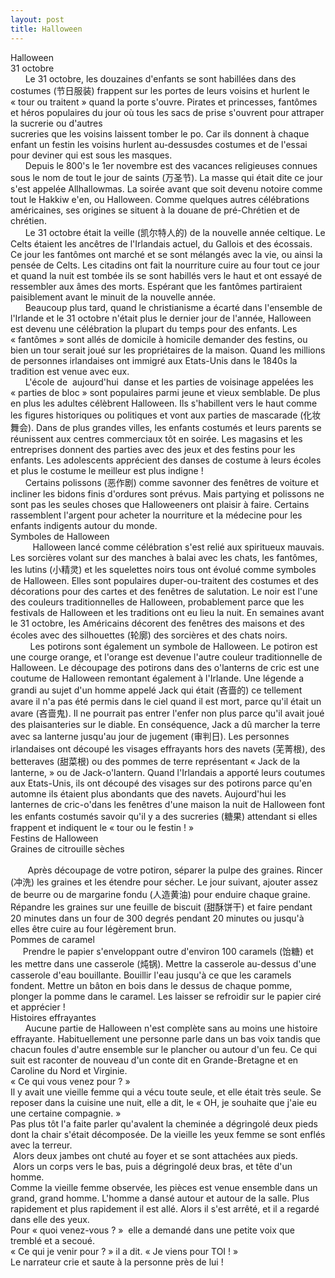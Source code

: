 ```yaml
---
layout: post
title: Halloween
---
```


<div>Halloween </div>
<div>31 octobre </div>
<div>      Le 31 octobre, les douzaines d&#39;enfants se sont habillées dans des costumes (节日服装) frappent sur les portes de leurs voisins et hurlent le « tour ou traitent » quand la porte s&#39;ouvre. Pirates et princesses, fantômes et héros populaires du jour où tous les sacs de prise s&#39;ouvrent pour attraper la sucrerie ou d&#39;autres</div>
<div>sucreries que les voisins laissent tomber le po. Car ils donnent à chaque enfant un festin les voisins hurlent au-dessusdes costumes et de l&#39;essai pour deviner qui est sous les masques. </div>
<div>      Depuis le 800&#39;s le 1er novembre est des vacances religieuses connues sous le nom de tout le jour de saints (万圣节). La masse qui était dite ce jour s&#39;est appelée Allhallowmas. La soirée avant que soit devenu notoire comme tout le Hakkiw e&#39;en, ou Halloween. Comme quelques autres célébrations américaines, ses origines se situent à la douane de pré-Chrétien et de chrétien. </div>
<div>      Le 31 octobre était la veille (凯尔特人的) de la nouvelle année celtique. Le Celts étaient les ancêtres de l&#39;Irlandais actuel, du Gallois et des écossais. Ce jour les fantômes ont marché et se sont mélangés avec la vie, ou ainsi la pensée de Celts. Les citadins ont fait la nourriture cuire au four tout ce jour et quand la nuit est tombée ils se sont habillés vers le haut et ont essayé de ressembler aux âmes des morts. Espérant que les fantômes partiraient paisiblement avant le minuit de la nouvelle année. </div>
<div>      Beaucoup plus tard, quand le christianisme a écarté dans l&#39;ensemble de l&#39;Irlande et le 31 octobre n&#39;était plus le dernier jour de l&#39;année, Halloween est devenu une célébration la plupart du temps pour des enfants. Les « fantômes » sont allés de domicile à homicile demander des festins, ou bien un tour serait joué sur les propriétaires de la maison. Quand les millions de personnes irlandaises ont immigré aux Etats-Unis dans le 1840s la tradition est venue avec eux.</div>
<div>      L&#39;école de  aujourd&#39;hui  danse et les parties de voisinage appelées les « parties de bloc » sont populaires parmi jeune et vieux semblable. De plus en plus les adultes célèbrent Halloween. Ils s&#39;habillent vers le haut comme les figures historiques ou politiques et vont aux parties de mascarade (化妆舞会). Dans de plus grandes villes, les enfants costumés et leurs parents se réunissent aux centres commerciaux tôt en soirée. Les magasins et les entreprises donnent des parties avec des jeux et des festins pour les enfants. Les adolescents apprécient des danses de costume à leurs écoles et plus le costume le meilleur est plus indigne ! </div>
<div>      Certains polissons (恶作剧) comme savonner des fenêtres de voiture et incliner les bidons finis d&#39;ordures sont prévus. Mais partying et polissons ne sont pas les seules choses que Halloweeners ont plaisir à faire. Certains rassemblent l&#39;argent pour acheter la nourriture et la médecine pour les enfants indigents autour du monde.</div>
<div>Symboles de Halloween </div>
<div>         Halloween lancé comme célébration s&#39;est relié aux spiritueux mauvais. Les sorcières volant sur des manches à balai avec les chats, les fantômes, les lutins (小精灵) et les squelettes noirs tous ont évolué comme symboles de Halloween. Elles sont populaires duper-ou-traitent des costumes et des décorations pour des cartes et des fenêtres de salutation. Le noir est l&#39;une des couleurs traditionnelles de Halloween, probablement parce que les festivals de Halloween et les traditions ont eu lieu la nuit. En semaines avant le 31 octobre, les Américains décorent des fenêtres des maisons et des écoles avec des silhouettes (轮廓) des sorcières et des chats noirs.</div>
<div>        Les potirons sont également un symbole de Halloween. Le potiron est une courge orange, et l&#39;orange est devenue l&#39;autre couleur traditionnelle de Halloween. Le découpage des potirons dans des o&#39;lanterns de cric est une coutume de Halloween remontant également à l&#39;Irlande. Une légende a grandi au sujet d&#39;un homme appelé Jack qui était (吝啬的) ce tellement avare il n&#39;a pas été permis dans le ciel quand il est mort, parce qu&#39;il était un avare (吝啬鬼). Il ne pourrait pas entrer l&#39;enfer non plus parce qu&#39;il avait joué des plaisanteries sur le diable. En conséquence, Jack a dû marcher la terre avec sa lanterne jusqu&#39;au jour de jugement (审判日). Les personnes irlandaises ont découpé les visages effrayants hors des navets (芜菁根), des betteraves (甜菜根) ou des pommes de terre représentant « Jack de la lanterne, » ou de Jack-o&#39;lantern. Quand l&#39;Irlandais a apporté leurs coutumes aux Etats-Unis, ils ont découpé des visages sur des potirons parce qu&#39;en automne ils étaient plus abondants que des navets. Aujourd&#39;hui les lanternes de cric-o&#39;dans les fenêtres d&#39;une maison la nuit de Halloween font les enfants costumés savoir qu&#39;il y a des sucreries (糖果) attendant si elles frappent et indiquent le « tour ou le festin ! » </div>
<div>Festins de Halloween </div>
<div>Graines de citrouille sèches</div>
<div>    </div>
<div>       Après découpage de votre potiron, séparer la pulpe des graines. Rincer (冲洗) les graines et les étendre pour sécher. Le jour suivant, ajouter assez de beurre ou de margarine fondu (人造黄油) pour enduire chaque graine. Répandre les graines sur une feuille de biscuit (甜酥饼干) et faire pendant 20 minutes dans un four de 300 degrés pendant 20 minutes ou jusqu&#39;à elles être cuire au four légèrement brun.</div>
<div>Pommes de caramel </div>
<div>     Prendre le papier s&#39;enveloppant outre d&#39;environ 100 caramels (饴糖) et les mettre dans une casserole (炖锅). Mettre la casserole au-dessus d&#39;une casserole d&#39;eau bouillante. Bouillir l&#39;eau jusqu&#39;à ce que les caramels fondent. Mettre un bâton en bois dans le dessus de chaque pomme, plonger la pomme dans le caramel. Les laisser se refroidir sur le papier ciré et apprécier ! </div>
<div>Histoires effrayantes </div>
<div>      Aucune partie de Halloween n&#39;est complète sans au moins une histoire effrayante. Habituellement une personne parle dans un bas voix tandis que chacun foules d&#39;autre ensemble sur le plancher ou autour d&#39;un feu. Ce qui suit est raconter de nouveau d&#39;un conte dit en Grande-Bretagne et en Caroline du Nord et Virginie. </div>
<div>« Ce qui vous venez pour ? » </div>
<div>Il y avait une vieille femme qui a vécu toute seule, et elle était très seule. Se reposer dans la cuisine une nuit, elle a dit, le « OH, je souhaite que j&#39;aie eu une certaine compagnie. » </div>
<div>Pas plus tôt l&#39;a faite parler qu&#39;avalent la cheminée a dégringolé deux pieds dont la chair s&#39;était décomposée. De la vieille les yeux femme se sont enflés avec la terreur.</div>
<div> Alors deux jambes ont chuté au foyer et se sont attachées aux pieds.</div>
<div> Alors un corps vers le bas, puis a dégringolé deux bras, et tête d&#39;un homme. </div>
<div>Comme la vieille femme observée, les pièces est venue ensemble dans un grand, grand homme. L&#39;homme a dansé autour et autour de la salle. Plus rapidement et plus rapidement il est allé. Alors il s&#39;est arrêté, et il a regardé dans elle des yeux. </div>
<div>Pour « quoi venez-vous ? »  elle a demandé dans une petite voix que tremblé et a secoué. </div>
<div>« Ce qui je venir pour ? » il a dit. « Je viens pour TOI ! » </div>
<div>Le narrateur crie et saute à la personne près de lui ! </div>
<p></p>
